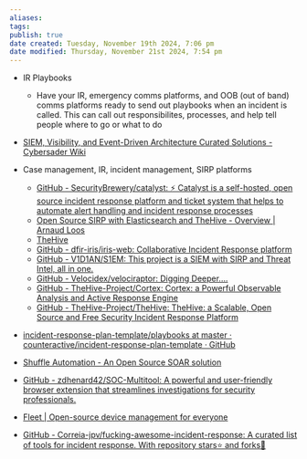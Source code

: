 ```yaml
---
aliases: 
tags: 
publish: true
date created: Tuesday, November 19th 2024, 7:06 pm
date modified: Thursday, November 21st 2024, 7:54 pm
---
```



- IR Playbooks
    - Have your IR, emergency comms platforms, and OOB (out of band) comms platforms ready to send out playbooks when an incident is called.  This can call out responsibilites, processes, and help tell people where to go or what to do


- [SIEM, Visibility, and Event-Driven Architecture Curated Solutions - Cybersader Wiki](https://base.cybersader.com/%F0%9F%93%81+98+-+ARCHIVE/GradSchoolProjects/SIEM+Framework/Solution+%26+Architecture+Curation/SIEM%2C+Visibility%2C+and+Event-Driven+Architecture+Curated+Solutions#Security-Focused+Analytics+Platforms+(SIEM%2C+SIRP))
- Case management, IR, incident management, SIRP platforms
    - [GitHub - SecurityBrewery/catalyst: ⚡️ Catalyst is a self-hosted, open source incident response platform and ticket system that helps to automate alert handling and incident response processes](https://github.com/SecurityBrewery/catalyst)
    - [Open Source SIRP with Elasticsearch and TheHive - Overview | Arnaud Loos](https://arnaudloos.com/2019/open-source-sirp-overview/)
    - [TheHive](https://strangebee.com/thehive/)
    - [GitHub - dfir-iris/iris-web: Collaborative Incident Response platform](https://github.com/dfir-iris/iris-web)
    - [GitHub - V1D1AN/S1EM: This project is a SIEM with SIRP and Threat Intel, all in one.](https://github.com/V1D1AN/S1EM)
    - [GitHub - Velocidex/velociraptor: Digging Deeper....](https://github.com/Velocidex/velociraptor)
    - [GitHub - TheHive-Project/Cortex: Cortex: a Powerful Observable Analysis and Active Response Engine](https://github.com/TheHive-Project/cortex)
    - [GitHub - TheHive-Project/TheHive: TheHive: a Scalable, Open Source and Free Security Incident Response Platform](https://github.com/TheHive-Project/TheHive)
- [incident-response-plan-template/playbooks at master · counteractive/incident-response-plan-template · GitHub](https://github.com/counteractive/incident-response-plan-template/tree/master/playbooks)
- [Shuffle Automation - An Open Source SOAR solution](https://shuffler.io/)
- [GitHub - zdhenard42/SOC-Multitool: A powerful and user-friendly browser extension that streamlines investigations for security professionals.](https://github.com/zdhenard42/SOC-Multitool)
- [Fleet | Open-source device management for everyone](https://fleetdm.com/)
- [GitHub - Correia-jpv/fucking-awesome-incident-response: A curated list of tools for incident response. With repository stars⭐ and forks🍴](https://github.com/Correia-jpv/fucking-awesome-incident-response?tab=readme-ov-file#all-in-one-tools)